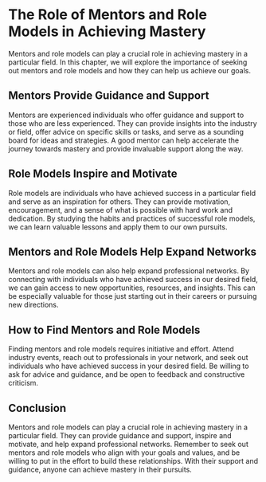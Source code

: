 The Role of Mentors and Role Models in Achieving Mastery
========================================================================================================

Mentors and role models can play a crucial role in achieving mastery in a particular field. In this chapter, we will explore the importance of seeking out mentors and role models and how they can help us achieve our goals.

Mentors Provide Guidance and Support
------------------------------------

Mentors are experienced individuals who offer guidance and support to those who are less experienced. They can provide insights into the industry or field, offer advice on specific skills or tasks, and serve as a sounding board for ideas and strategies. A good mentor can help accelerate the journey towards mastery and provide invaluable support along the way.

Role Models Inspire and Motivate
--------------------------------

Role models are individuals who have achieved success in a particular field and serve as an inspiration for others. They can provide motivation, encouragement, and a sense of what is possible with hard work and dedication. By studying the habits and practices of successful role models, we can learn valuable lessons and apply them to our own pursuits.

Mentors and Role Models Help Expand Networks
--------------------------------------------

Mentors and role models can also help expand professional networks. By connecting with individuals who have achieved success in our desired field, we can gain access to new opportunities, resources, and insights. This can be especially valuable for those just starting out in their careers or pursuing new directions.

How to Find Mentors and Role Models
-----------------------------------

Finding mentors and role models requires initiative and effort. Attend industry events, reach out to professionals in your network, and seek out individuals who have achieved success in your desired field. Be willing to ask for advice and guidance, and be open to feedback and constructive criticism.

Conclusion
----------

Mentors and role models can play a crucial role in achieving mastery in a particular field. They can provide guidance and support, inspire and motivate, and help expand professional networks. Remember to seek out mentors and role models who align with your goals and values, and be willing to put in the effort to build these relationships. With their support and guidance, anyone can achieve mastery in their pursuits.
